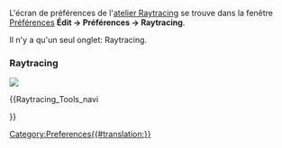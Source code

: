 L\'écran de préférences de l\'[atelier Raytracing](Raytracing_Workbench/fr.md) se trouve dans la fenêtre [Préférences](Preferences_Editor/fr.md) **Édit → Préférences → Raytracing**.

Il n\'y a qu\'un seul onglet: Raytracing.

### Raytracing

![](images/Preference_Raytracing_Tab_01.png )


{{Raytracing_Tools_navi

}}  

[Category:Preferences{{\#translation:}}](Category:Preferences.md)
